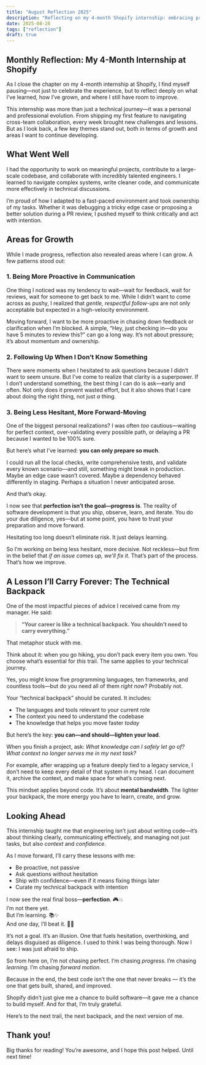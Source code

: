 ```yaml
---
title: "August Reflection 2025"
description: "Reflecting on my 4-month Shopify internship: embracing progress over perfection, lightening my technical backpack, and shipping with confidence."
date: 2025-08-26
tags: ["reflection"]
draft: true
---
```


## Monthly Reflection: My 4-Month Internship at Shopify

As I close the chapter on my 4-month internship at Shopify, I find myself pausing—not just to celebrate the experience, but to reflect deeply on what I’ve learned, how I’ve grown, and where I still have room to improve.

This internship was more than just a technical journey—it was a personal and professional evolution. From shipping my first feature to navigating cross-team collaboration, every week brought new challenges and lessons. But as I look back, a few key themes stand out, both in terms of growth and areas I want to continue developing.

## What Went Well

I had the opportunity to work on meaningful projects, contribute to a large-scale codebase, and collaborate with incredibly talented engineers. I learned to navigate complex systems, write cleaner code, and communicate more effectively in technical discussions.

I’m proud of how I adapted to a fast-paced environment and took ownership of my tasks. Whether it was debugging a tricky edge case or proposing a better solution during a PR review, I pushed myself to think critically and act with intention.

## Areas for Growth

While I made progress, reflection also revealed areas where I can grow. A few patterns stood out:

### 1. Being More Proactive in Communication

One thing I noticed was my tendency to wait—wait for feedback, wait for reviews, wait for someone to get back to me. While I didn’t want to come across as pushy, I realized that *gentle, respectful follow-ups* are not only acceptable but expected in a high-velocity environment.

Moving forward, I want to be more proactive in chasing down feedback or clarification when I’m blocked. A simple, “Hey, just checking in—do you have 5 minutes to review this?” can go a long way. It’s not about pressure; it’s about momentum and ownership.

### 2. Following Up When I Don’t Know Something

There were moments when I hesitated to ask questions because I didn’t want to seem unsure. But I’ve come to realize that clarity is a superpower. If I don’t understand something, the best thing I can do is ask—early and often. Not only does it prevent wasted effort, but it also shows that I care about doing the right thing, not just *a* thing.

### 3. Being Less Hesitant, More Forward-Moving

One of the biggest personal realizations? I was often *too* cautious—waiting for perfect context, over-validating every possible path, or delaying a PR because I wanted to be 100% sure.

But here’s what I’ve learned: **you can only prepare so much**.

I could run all the local checks, write comprehensive tests, and validate every known scenario—and still, something might break in production. Maybe an edge case wasn’t covered. Maybe a dependency behaved differently in staging. Perhaps a situation I never anticipated arose.

And that’s okay.

I now see that **perfection isn’t the goal—progress is**. The reality of software development is that you ship, observe, learn, and iterate. You do your due diligence, yes—but at some point, you have to trust your preparation and move forward.

Hesitating too long doesn’t eliminate risk. It just delays learning.

So I’m working on being less hesitant, more decisive. Not reckless—but firm in the belief that *if an issue comes up, we’ll fix it*. That’s part of the process. That’s how we improve.

## A Lesson I’ll Carry Forever: The Technical Backpack

One of the most impactful pieces of advice I received came from my manager. He said:

> **“Your career is like a technical backpack. You shouldn’t need to carry everything.”**

That metaphor stuck with me.

Think about it: when you go hiking, you don’t pack every item you own. You choose what’s essential for *this* trail. The same applies to your technical journey.

Yes, you might know five programming languages, ten frameworks, and countless tools—but do you need all of them *right now*? Probably not.

Your “technical backpack” should be curated. It includes:
- The languages and tools relevant to your current role  
- The context you need to understand the codebase  
- The knowledge that helps you move faster *today*

But here’s the key: **you can—and should—lighten your load**.

When you finish a project, ask: *What knowledge can I safely let go of? What context no longer serves me in my next task?*

For example, after wrapping up a feature deeply tied to a legacy service, I don’t need to keep every detail of that system in my head. I can document it, archive the context, and make space for what’s coming next.

This mindset applies beyond code. It’s about **mental bandwidth**. The lighter your backpack, the more energy you have to learn, create, and grow.

## Looking Ahead

This internship taught me that engineering isn’t just about writing code—it’s about thinking clearly, communicating effectively, and managing not just tasks, but also *context* and *confidence*.

As I move forward, I’ll carry these lessons with me:
- Be proactive, not passive  
- Ask questions without hesitation  
- Ship with confidence—even if it means fixing things later  
- Curate my technical backpack with intention  

I now see the real final boss—**perfection**. 🎮💥  
I’m not there yet.  
But I’m learning. 📚✨  
And one day, I’ll beat it. 💪🔥

It’s not a goal. It’s an illusion. One that fuels hesitation, overthinking, and delays disguised as diligence. I used to think I was being thorough. Now I see: I was just afraid to ship.

So from here on, I’m not chasing perfect. I’m chasing *progress*. I’m chasing *learning*. I’m chasing *forward motion*.

Because in the end, the best code isn’t the one that never breaks — it’s the one that gets built, shared, and improved.

Shopify didn’t just give me a chance to build software—it gave me a chance to build myself. And for that, I’m truly grateful.

Here’s to the next trail, the next backpack, and the next version of me.

## Thank you!
Big thanks for reading! You’re awesome, and I hope this post helped. Until next time!
